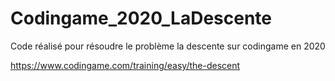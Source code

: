 # Codingame_2020_LaDescente
Code réalisé pour résoudre le problème la descente sur codingame en 2020 

https://www.codingame.com/training/easy/the-descent

